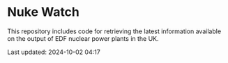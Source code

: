 # Nuke Watch

This repository includes code for retrieving the latest information available on the output of EDF nuclear power plants in the UK.

Last updated: 2024-10-02 04:17